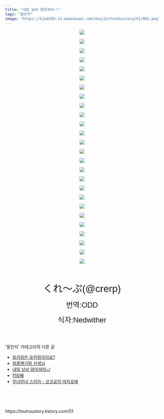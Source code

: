 ```yaml
---
title: "내일 날씨 맑아져라~!"
tags: "동인지"
image: "https://kjw4569.s3.amazonaws.com/doujin/touhoustory/51/001.png"
---
```

<div class="article">
<div class="tt_article_useless_p_margin"><p style="text-align: center; clear: none; float: none;"><img src="{{ site.imgserver3 }}/touhoustory/51/001.png"/></p><p style="text-align: center; clear: none; float: none;"><img src="{{ site.imgserver3 }}/touhoustory/51/002.jpg"/></p><p style="text-align: center; clear: none; float: none;"><img src="{{ site.imgserver3 }}/touhoustory/51/003.jpg"/></p><p style="text-align: center; clear: none; float: none;"><img src="{{ site.imgserver3 }}/touhoustory/51/004.jpg"/></p><p style="text-align: center; clear: none; float: none;"><img src="{{ site.imgserver3 }}/touhoustory/51/005.jpg"/></p><p style="text-align: center; clear: none; float: none;"><img src="{{ site.imgserver3 }}/touhoustory/51/006.jpg"/></p><p style="text-align: center; clear: none; float: none;"><img src="{{ site.imgserver3 }}/touhoustory/51/007.jpg"/></p><p style="text-align: center; clear: none; float: none;"><img src="{{ site.imgserver3 }}/touhoustory/51/008.jpg"/></p><p style="text-align: center; clear: none; float: none;"><img src="{{ site.imgserver3 }}/touhoustory/51/009.jpg"/></p><p style="text-align: center; clear: none; float: none;"><img src="{{ site.imgserver3 }}/touhoustory/51/010.jpg"/></p><p style="text-align: center; clear: none; float: none;"><img src="{{ site.imgserver3 }}/touhoustory/51/011.jpg"/></p><p style="text-align: center; clear: none; float: none;"><img src="{{ site.imgserver3 }}/touhoustory/51/012.jpg"/></p><p style="text-align: center; clear: none; float: none;"><img src="{{ site.imgserver3 }}/touhoustory/51/013.jpg"/></p><p style="text-align: center; clear: none; float: none;"><img src="{{ site.imgserver3 }}/touhoustory/51/014.jpg"/></p><p style="text-align: center; clear: none; float: none;"><img src="{{ site.imgserver3 }}/touhoustory/51/015.jpg"/></p><p style="text-align: center; clear: none; float: none;"><img src="{{ site.imgserver3 }}/touhoustory/51/016.jpg"/></p><p style="text-align: center; clear: none; float: none;"><img src="{{ site.imgserver3 }}/touhoustory/51/017.jpg"/></p><p style="text-align: center; clear: none; float: none;"><img src="{{ site.imgserver3 }}/touhoustory/51/018.jpg"/></p><p style="text-align: center; clear: none; float: none;"><img src="{{ site.imgserver3 }}/touhoustory/51/019.jpg"/></p><p style="text-align: center; clear: none; float: none;"><img src="{{ site.imgserver3 }}/touhoustory/51/020.jpg"/></p><p style="text-align: center; clear: none; float: none;"><img src="{{ site.imgserver3 }}/touhoustory/51/021.jpg"/></p><p style="text-align: center; clear: none; float: none;"><img src="{{ site.imgserver3 }}/touhoustory/51/022.jpg"/></p><p style="text-align: center; clear: none; float: none;"><img src="{{ site.imgserver3 }}/touhoustory/51/023.jpg"/></p><p style="text-align: center; clear: none; float: none;"><img src="{{ site.imgserver3 }}/touhoustory/51/024.jpg"/></p><p style="text-align: center; clear: none; float: none;"><img src="{{ site.imgserver3 }}/touhoustory/51/025.jpg"/></p><p style="text-align: center; clear: none; float: none;"><img src="{{ site.imgserver3 }}/touhoustory/51/026.jpg"/></p><p style="text-align: center;"><span style='font-size: 18pt; font-family: "맑은 고딕", sans-serif;'><br/></span></p><p style="text-align: center;"><font face="맑은 고딕, sans-serif"><span style="font-size: 24px;"><span style="font-size: 24pt;">くれ〜ぷ</span><span style="font-size: 24pt;">(@crerp)</span></span></font></p><p style="text-align: center;"><span style='font-size: 18pt; font-family: "맑은 고딕", sans-serif;'></span><span style='font-size: 18pt; font-family: "맑은 고딕", sans-serif;'></span><span style='font-size: 18pt; font-family: "맑은 고딕", sans-serif;'></span><span style='font-size: 18pt; font-family: "맑은 고딕", sans-serif;'></span><span style='font-size: 18pt; font-family: "맑은 고딕", sans-serif;'></span><span style='font-size: 18pt; font-family: "맑은 고딕", sans-serif;'></span><span style='font-size: 18pt; font-family: "맑은 고딕", sans-serif;'></span><span style='font-size: 18pt; font-family: "맑은 고딕", sans-serif;'></span><span style='font-size: 18pt; font-family: "맑은 고딕", sans-serif;'></span><span style='font-size: 18pt; font-family: "맑은 고딕", sans-serif;'></span><span style='font-size: 18pt; font-family: "맑은 고딕", sans-serif;'></span><span style='font-size: 18pt; font-family: "맑은 고딕", sans-serif;'></span><span style='font-size: 18pt; font-family: "맑은 고딕", sans-serif;'></span><span style='font-size: 18pt; font-family: "맑은 고딕", sans-serif;'></span><span style='font-size: 18pt; font-family: "맑은 고딕", sans-serif;'></span><span style='font-size: 18pt; font-family: "맑은 고딕", sans-serif;'></span><span style='font-size: 18pt; font-family: "맑은 고딕", sans-serif;'></span><span style='font-size: 18pt; font-family: "맑은 고딕", sans-serif;'></span><span style='font-size: 18pt; font-family: "맑은 고딕", sans-serif;'></span><span style='font-size: 18pt; font-family: "맑은 고딕", sans-serif;'></span><span style='font-size: 18pt; font-family: "맑은 고딕", sans-serif;'></span><span style='font-size: 18pt; font-family: "맑은 고딕", sans-serif;'></span><span style='font-size: 18pt; font-family: "맑은 고딕", sans-serif;'></span><span style='font-size: 18pt; font-family: "맑은 고딕", sans-serif;'>번역:ODD</span></p><p style="text-align: center;"><span style='font-size: 18pt; font-family: "맑은 고딕", sans-serif;'>식자:Nedwither</span></p> </div></div><br/>
<div class="tagTrail">
</div><br/>
<div class="another">
<p>'동인지' 카테고리의 다른 글</p>
<ul>
<li><a href="/touhoustory_57">유카링은 유카링이지요?</a></li>
<li><a href="/touhoustory_55">최종병기와 선생님</a></li>
<li><a href="/touhoustory_51">내일 날씨 맑아져라~!</a></li>
<li><a href="/touhoustory_50">11일째</a></li>
<li><a href="/touhoustory_49">무녀무녀 스이카 - 코코로의 야지로베</a></li>
</ul>
</div><br/>
<div class="cb_lstcomment">
</div><br/>
<br/>
<p id="refer">https://touhoustory.tistory.com/51</p>
<br/>
